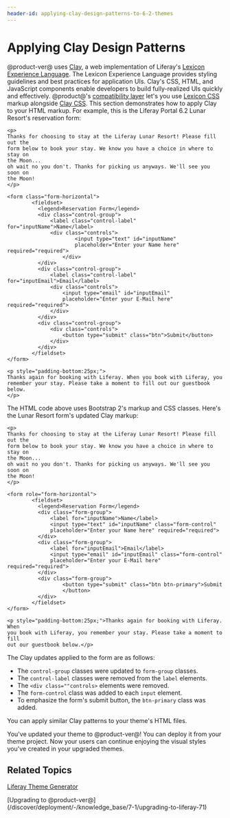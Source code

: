 ```yaml
---
header-id: applying-clay-design-patterns-to-6-2-themes
---
```


# Applying Clay Design Patterns

@product-ver@ uses 
[Clay](https://liferay.github.io/clay/), 
a web implementation of Liferay's 
[Lexicon Experience Language](https://lexicondesign.io/). 
The Lexicon Experience Language provides styling guidelines and best practices 
for application UIs. Clay's CSS, HTML, and JavaScript components enable 
developers to build fully-realized UIs quickly and effectively. @product@'s 
[compatibility layer](/docs/7-1/tutorials/-/knowledge_base/t/using-the-bootstrap-3-lexicon-css-compatibility-layer) 
let's you use 
[Lexicon CSS](https://lexiconcss.wedeploy.io/) 
markup alongside 
[Clay CSS](https://clayui.com/). 
This section demonstrates how to apply Clay to your HTML markup. For example, 
this is the Liferay Portal 6.2 Lunar Resort's reservation form:

    <p>
    Thanks for choosing to stay at the Liferay Lunar Resort! Please fill out the 
    form below to book your stay. We know you have a choice in where to stay on 
    the Moon... 
    oh wait no you don't. Thanks for picking us anyways. We'll see you soon on 
    the Moon!
    </p>

    <form class="form-horizontal">
            <fieldset>
              <legend>Reservation Form</legend>
              <div class="control-group">
                  <label class="control-label" for="inputName">Name</label>
                  <div class="controls">
                          <input type="text" id="inputName"
                          placeholder="Enter your Name here" required="required">
                      </div>
              </div>
              <div class="control-group">
                  <label class="control-label" for="inputEmail">Email</label>
                  <div class="controls">
                      <input type="email" id="inputEmail"
                      placeholder="Enter your E-Mail here" required="required">
                  </div>
              </div>
              <div class="control-group">
                  <div class="controls">
                      <button type="submit" class="btn">Submit</button>
                  </div>
              </div>
            </fieldset>
    </form>

    <p style="padding-bottom:25px;">
    Thanks again for booking with Liferay. When you book with Liferay, you 
    remember your stay. Please take a moment to fill out our guestbook below. 
    </p>

The HTML code above uses Bootstrap 2's markup and CSS classes. Here's the Lunar 
Resort form's updated Clay markup:

    <p>
    Thanks for choosing to stay at the Liferay Lunar Resort! Please fill out the 
    form below to book your stay. We know you have a choice in where to stay on 
    the Moon... 
    oh wait no you don't. Thanks for picking us anyways. We'll see you soon on 
    the Moon!
    </p>

    <form role="form-horizontal">
            <fieldset>
              <legend>Reservation Form</legend>
              <div class="form-group">
                  <label for="inputName">Name</label>
                  <input type="text" id="inputName" class="form-control"
                  placeholder="Enter your Name here" required="required">
              </div>
              <div class="form-group">
                  <label for="inputEmail">Email</label>
                  <input type="email" id="inputEmail" class="form-control"
                  placeholder="Enter your E-Mail here" required="required">
              </div>
              <div class="form-group">
                      <button type="submit" class="btn btn-primary">Submit
                      </button>
              </div>
            </fieldset>
    </form>

    <p style="padding-bottom:25px;">Thanks again for booking with Liferay. When 
    you book with Liferay, you remember your stay. Please take a moment to fill 
    out our guestbook below.</p>

The Clay updates applied to the form are as follows:

-   The `control-group` classes were updated to `form-group` classes.
-   The `control-label` classes were removed from the `label` elements.
-   The `<div class=""controls>` elements were removed.
-   The `form-control` class was added to each `input` element.
-   To emphasize the form's submit button, the `btn-primary` class was added.

You can apply similar Clay patterns to your theme's HTML files. 

You've updated your theme to @product-ver@! You can deploy it from your theme 
project. Now your users can continue enjoying the visual styles you've created 
in your upgraded themes. 

## Related Topics

[Liferay Theme Generator](/docs/7-1/tutorials/-/knowledge_base/t/creating-themes)

[Upgrading to @product-ver@] (/discover/deployment/-/knowledge_base/7-1/upgrading-to-liferay-71)
